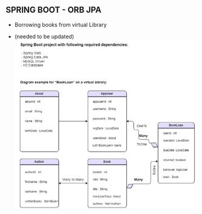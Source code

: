 ## SPRING BOOT - ORB JPA 
- Borrowing books from virtual Library
* (needed to be updated)
![](https://github.com/ME0NCONILEX/SPRING-BOOT_ORB-JPA/blob/main/myJpaOrm/myImg/JPA-ORM.png?raw=true)
